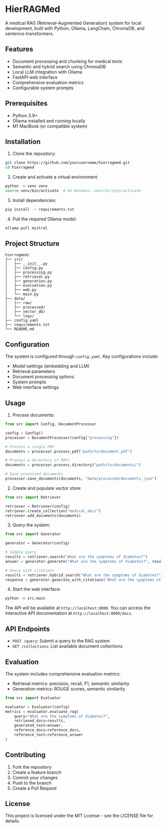 # HierRAGMed

A medical RAG (Retrieval-Augmented Generation) system for local development, built with Python, Ollama, LangChain, ChromaDB, and sentence-transformers.

## Features

- Document processing and chunking for medical texts
- Semantic and hybrid search using ChromaDB
- Local LLM integration with Ollama
- FastAPI web interface
- Comprehensive evaluation metrics
- Configurable system prompts

## Prerequisites

- Python 3.9+
- Ollama installed and running locally
- M1 MacBook (or compatible system)

## Installation

1. Clone the repository:
```bash
git clone https://github.com/yourusername/hierragmed.git
cd hierragmed
```

2. Create and activate a virtual environment:
```bash
python -m venv venv
source venv/bin/activate  # On Windows: venv\Scripts\activate
```

3. Install dependencies:
```bash
pip install -r requirements.txt
```

4. Pull the required Ollama model:
```bash
ollama pull mistral
```

## Project Structure

```
hierragmed/
├── src/
│   ├── __init__.py
│   ├── config.py
│   ├── processing.py
│   ├── retrieval.py
│   ├── generation.py
│   ├── evaluation.py
│   ├── web.py
│   └── main.py
├── data/
│   ├── raw/
│   ├── processed/
│   ├── vector_db/
│   └── logs/
├── config.yaml
├── requirements.txt
└── README.md
```

## Configuration

The system is configured through `config.yaml`. Key configurations include:

- Model settings (embedding and LLM)
- Retrieval parameters
- Document processing options
- System prompts
- Web interface settings

## Usage

1. Process documents:
```python
from src import Config, DocumentProcessor

config = Config()
processor = DocumentProcessor(config["processing"])

# Process a single PDF
documents = processor.process_pdf("path/to/document.pdf")

# Process a directory of PDFs
documents = processor.process_directory("path/to/documents/")

# Save processed documents
processor.save_documents(documents, "data/processed/documents.json")
```

2. Create and populate vector store:
```python
from src import Retriever

retriever = Retriever(config)
retriever.create_collection("medical_docs")
retriever.add_documents(documents)
```

3. Query the system:
```python
from src import Generator

generator = Generator(config)

# Simple query
results = retriever.search("What are the symptoms of diabetes?")
answer = generator.generate("What are the symptoms of diabetes?", results)

# Query with citations
results = retriever.hybrid_search("What are the symptoms of diabetes?")
response = generator.generate_with_citations("What are the symptoms of diabetes?", results)
```

4. Start the web interface:
```bash
python -m src.main
```

The API will be available at `http://localhost:8000`. You can access the interactive API documentation at `http://localhost:8000/docs`.

## API Endpoints

- `POST /query`: Submit a query to the RAG system
- `GET /collections`: List available document collections

## Evaluation

The system includes comprehensive evaluation metrics:

- Retrieval metrics: precision, recall, F1, semantic similarity
- Generation metrics: ROUGE scores, semantic similarity

```python
from src import Evaluator

evaluator = Evaluator(config)
metrics = evaluator.evaluate_rag(
    query="What are the symptoms of diabetes?",
    retrieved_docs=results,
    generated_text=answer,
    reference_docs=reference_docs,
    reference_text=reference_answer
)
```

## Contributing

1. Fork the repository
2. Create a feature branch
3. Commit your changes
4. Push to the branch
5. Create a Pull Request

## License

This project is licensed under the MIT License - see the LICENSE file for details. 